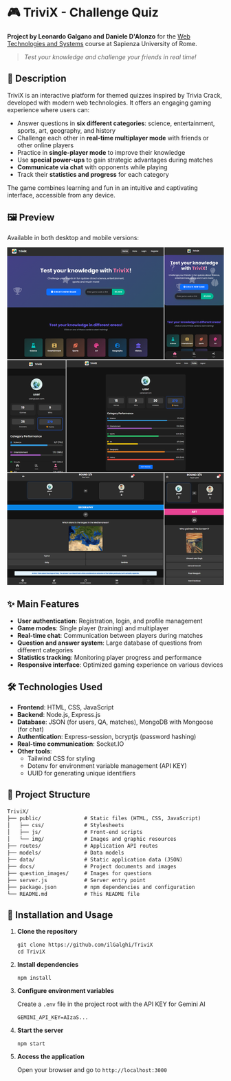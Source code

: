 # 🎮 TriviX - Challenge Quiz
**Project by Leonardo Galgano and Daniele D'Alonzo** for the [Web Technologies and Systems](https://sites.google.com/uniroma1.it/lorenzomarconi/corsi#h.hel2jsy2h8y1) course at Sapienza University of Rome.

> *Test your knowledge and challenge your friends in real time!*

## 📝 Description
TriviX is an interactive platform for themed quizzes inspired by Trivia Crack, developed with modern web technologies. It offers an engaging gaming experience where users can:

- Answer questions in **six different categories**: science, entertainment, sports, art, geography, and history
- Challenge each other in **real-time multiplayer mode** with friends or other online players
- Practice in **single-player mode** to improve their knowledge
- Use **special power-ups** to gain strategic advantages during matches
- **Communicate via chat** with opponents while playing
- Track their **statistics and progress** for each category

The game combines learning and fun in an intuitive and captivating interface, accessible from any device.


## 🖼️ Preview
Available in both desktop and mobile versions:

![Desktop](docs/TOT.png)



## ✨ Main Features
- **User authentication**: Registration, login, and profile management
- **Game modes**: Single player (training) and multiplayer
- **Real-time chat**: Communication between players during matches
- **Question and answer system**: Large database of questions from different categories
- **Statistics tracking**: Monitoring player progress and performance
- **Responsive interface**: Optimized gaming experience on various devices

## 🛠️ Technologies Used
- **Frontend**: HTML, CSS, JavaScript
- **Backend**: Node.js, Express.js
- **Database**: JSON (for users, QA, matches), MongoDB with Mongoose (for chat)
- **Authentication**: Express-session, bcryptjs (password hashing)
- **Real-time communication**: Socket.IO
- **Other tools**: 
  - Tailwind CSS for styling
  - Dotenv for environment variable management (API KEY)
  - UUID for generating unique identifiers

## 📂 Project Structure
```
TriviX/
├── public/              # Static files (HTML, CSS, JavaScript)
│   ├── css/             # Stylesheets
│   ├── js/              # Front-end scripts
│   └── img/             # Images and graphic resources
├── routes/              # Application API routes
├── models/              # Data models
├── data/                # Static application data (JSON)
├── docs/                # Project documents and images
├── question_images/     # Images for questions
├── server.js            # Server entry point
├── package.json         # npm dependencies and configuration
└── README.md            # This README file
```

## 🚀 Installation and Usage
1. **Clone the repository**
   ```
   git clone https://github.com/ilGalghi/TriviX
   cd TriviX
   ```

2. **Install dependencies**
   ```
   npm install
   ```

3. **Configure environment variables**

   Create a `.env` file in the project root with the API KEY for Gemini AI
   ```
   GEMINI_API_KEY=AIzaS...
   ```

4. **Start the server**
   ```
   npm start
   ```

5. **Access the application**

   Open your browser and go to `http://localhost:3000`
